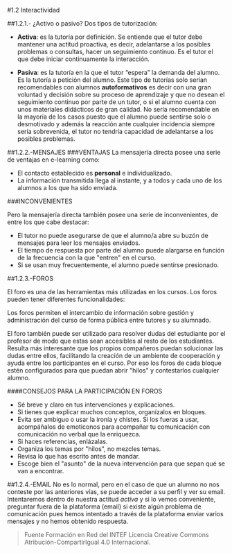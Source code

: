 #1.2 Interactividad

##1.2.1.- ¿Activo o pasivo?
Dos tipos de tutorización:

 * **Activa**: es la tutoría por definición. Se entiende que el tutor debe mantener una actitud proactiva, es decir, adelantarse a los posibles problemas o consultas, hacer un seguimiento continuo. Es el tutor el que debe iniciar continuamente la interacción.  
    
 * **Pasiva**: es la tutoría en la que el tutor “espera” la demanda del alumno. Es la tutoría a petición del alumno. Este tipo de tutorías solo serían recomendables con alumnos **autoformativos** es decir con una gran voluntad y decisión sobre su proceso de aprendizaje y que no desean el seguimiento continuo por parte de un tutor, o si el alumno cuenta con unos materiales didácticos de gran calidad. No sería recomendable en la mayoría de los casos puesto que el alumno puede sentirse solo o desmotivado y además la reacción ante cualquier incidencia siempre sería sobrevenida, el tutor no tendría capacidad de adelantarse a los posibles problemas. 

##1.2.2.-MENSAJES
###VENTAJAS
La mensajería directa posee una serie de ventajas en e-learning como:
 * El contacto establecido es **personal** e individualizado.
 * La información transmitida llega al instante, y a todos y cada uno de los alumnos a los que ha sido enviada.

###INCONVENIENTES

Pero la mensajería directa también posee una serie de inconvenientes, de entre los que cabe destacar:
 * El tutor no puede asegurarse de que el alumno/a abre su buzón de mensajes para leer los mensajes enviados.
 * El tiempo de respuesta por parte del alumno puede alargarse en función de la frecuencia con la que "entren" en el curso.
 * Si se usan muy frecuentemente, el alumno puede sentirse presionado.

##1.2.3.-FOROS

El foro es una de las herramientas más utilizadas en los cursos. Los foros pueden tener diferentes funcionalidades:

Los foros permiten el intercambio de información sobre gestión y administración del curso de forma pública entre tutores y su alumnado.

El foro también puede ser utilizado para resolver dudas del estudiante por el profesor de modo que estas sean accesibles al resto de los estudiantes. Resulta más interesante que los propios compañeros puedan solucionar las dudas entre ellos, facilitando la creación de un ambiente de cooperación y ayuda entre los participantes en el curso. Por eso los foros de cada bloque estén configurados para que puedan abrir "hilos" y contestarlos cualquier alumno.

####CONSEJOS PARA LA PARTICIPACIÓN EN FOROS

 * Sé breve y claro en tus intervenciones y explicaciones. 
 * Si tienes que explicar muchos conceptos, organízalos en bloques.
 * Evita ser ambiguo o usar la ironía y chistes. Si los fueras a usar, acompáñalos de emoticonos para acompañar tu comunicación con comunicación no verbal que la enriquezca.
 * Si haces referencias, enlázalas.
 * Organiza los temas por "hilos", no mezcles temas.
 * Revisa lo que has escrito antes de mandar.
 * Escoge bien el "asunto" de la nueva intervención para que sepan qué se van a encontrar.

##1.2.4.-EMAIL
No es lo normal, pero en el caso de que un alumno no nos conteste por las anteriores vías, se puede acceder a su perfil y ver su email. Intentaremos dentro de nuestra actitud *activa* y si lo vemos conveniente, preguntar fuera de la plataforma (email) si existe algún problema de comunicación pues hemos intentado a través de la plataforma enviar varios mensajes y no hemos obtenido respuesta. 

>Fuente Formación en Red del INTEF
Licencia Creative Commons Atribución-CompartirIgual 4.0 Internacional.